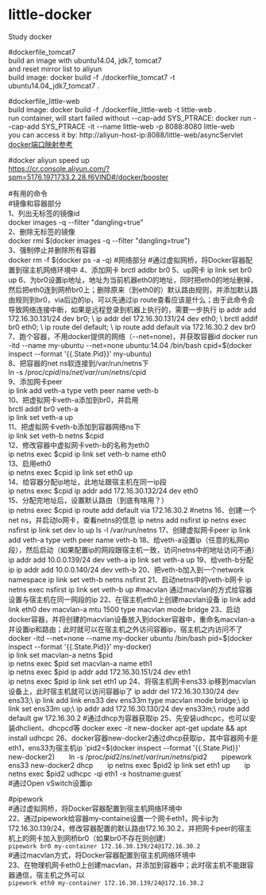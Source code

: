 # little-docker   
Study docker   
   
#dockerfile_tomcat7   
build an image with ubuntu14.04, jdk7, tomcat7     
and reset mirror list to aliyun     
build image:  docker build -f ./dockerfile_tomcat7 -t ubuntu14.04_jdk7_tomcat7 .   
   
#dockerfile_little-web   
build image: docker build -f ./dockerfile_little-web -t little-web .      
run container, will start failed without --cap-add SYS_PTRACE: docker run --cap-add SYS_PTRACE -it --name little-web -p 8088:8080 little-web     
you can access it by: http://aliyun-host-ip:8088/little-web/asyncServlet   
[docker端口映射参考](https://github.com/yueyemaitian/little-docker.git)     
   
#docker aliyun speed up   
https://cr.console.aliyun.com/?spm=5176.1971733.2.28.f6VlND#/docker/booster   
   
#有用的命令   
#镜像和容器部分   
1、列出无标签的镜像id    
docker images -q --filter "dangling=true"    
2、删除无标签的镜像    
docker rmi $(docker images -q --filter "dangling=true")    
3、强制停止并删除所有容器   
docker rm -f $(docker ps -a -q)   
#网络部分   
#通过虚拟网桥，将Docker容器配置到宿主机网络环境中   
4、添加网卡   
brctl addbr br0   
5、up网卡   
ip link set br0 up   
6、为br0设置ip地址，地址为当前机器eth0的地址，同时把eth0的地址删掉，然后把eth0连到网桥br0上；删除原来（到eth0的）默认路由规则，并添加默认路由规则到br0，via后边的ip，可以先通过ip route查看应该是什么；由于此命令会导致网络连接中断，如果是远程登录到机器上执行的，需要一步执行   
ip addr add 172.16.30.131/24 dev br0; \   
ip addr del 172.16.30.131/24 dev eth0; \   
brctl addif br0 eth0; \   
ip route del default; \   
ip route add default via 172.16.30.2 dev br0   
7、跑个容器，不用docker提供的网络（--net=none)，并获取容器id   
docker run -itd --name my-ubuntu --net=none ubuntu:14.04 /bin/bash   
cpid=$(docker inspect --format '{{.State.Pid}}' my-ubuntu)   
8、把容器的net ns软连接到/var/run/netns下   
ln -s /proc/$cpid/ns/net /var/run/netns/$cpid   
9、添加网卡peer   
ip link add veth-a type veth peer name veth-b   
10、把虚拟网卡veth-a添加到br0，并启用   
brctl addif br0 veth-a   
ip link set veth-a up   
11、把虚拟网卡veth-b添加到容器网络ns下   
ip link set veth-b netns $cpid   
12、修改容器中虚拟网卡veth-b的名称为eth0   
ip netns exec $cpid ip link set veth-b name eth0   
13、启用eth0   
ip netns exec $cpid ip link set eth0 up   
14、给容器分配ip地址，此地址跟宿主机在同一ip段   
ip netns exec $cpid ip addr add 172.16.30.132/24 dev eth0   
15、分配完地址后，设置默认路由（到底有啥用？）   
ip netns exec $cpid ip route add default via 172.16.30.2   
#netns   
16、创建一个net ns，并启动lo网卡，查看netns的信息   
ip netns add nsfirst   
ip netns exec nsfirst ip link set dev lo up   
ls -l /var/run/netns   
17、创建虚拟网卡peer   
ip link add veth-a type veth peer name veth-b   
18、给veth-a设置ip（任意的私网ip段），然后启动（如果配置ip的网段跟宿主机一致，访问netns中的地址访问不通）   
ip addr add 10.0.0.139/24 dev veth-a   
ip link set veth-a up   
19、给veth-b分配ip   
ip addr add 10.0.0.140/24 dev veth-b   
20、把veth-b加入到一个network namespace   
ip link set veth-b netns nsfirst   
21、启动netns中的veth-b网卡   
ip netns exec nsfirst ip link set veth-b up   
#macvlan 通过macvlan的方式给容器设置与宿主机在同一网段的ip   
22、在宿主机eth0上创建macvlan设备   
ip link add link eth0 dev macvlan-a mtu 1500 type macvlan mode bridge   
23、启动docker容器，并将创建的macvlan设备放入到docker容器中，重命名macvlan-a并设置ip和路由；此时就可以在宿主机之外访问容器ip，宿主机之内访问不了   
docker -itd --net=none --name my-docker ubuntu /bin/bash   
pid=$(docker inspect --format '{{.State.Pid}}' my-docker)   
ip link set macvlan-a netns $pid   
ip netns exec $pid set macvlan-a name eth1   
ip netns exec $pid ip addr add 172.16.30.151/24 dev eth1   
ip netns exec $pid ip link set eth1 up   
24、将宿主机网卡ens33 ip移到macvlan设备上，此时宿主机就可以访问容器ip了   
ip addr del 172.16.30.130/24 dev ens33;\   
ip link add link ens33 dev ens33m type macvlan mode bridge;\   
ip link set ens33m up;\   
ip addr add 172.16.30.130/24 dev ens33m;\   
route add default gw 172.16.30.2   
#通过dhcp为容器获取ip   
25、先安装udhcpc，也可以安装dhclient、dhcpcd等   
docker exec -it new-docker apt-get update && apt install udhcpc   
26、docker容器new-docker2通过dhcp获取ip，其中容器网卡是eth1，ens33为宿主机ip   
`pid2=$(docker inspect --format '{{.State.Pid}}' new-docker2)`   
`ln -s /proc/$pid2/ns/net /var/run/netns/$pid2`   
`pipework ens33 new-docker2 dhcp`   
`ip netns exec $pid2 ip link set eth1 up`   
`ip netns exec $pid2 udhcpc -qi eth1 -x hostname:guest`   
#通过Open vSwitch设置ip   
   
#pipework   
#通过虚拟网桥，将Docker容器配置到宿主机网络环境中   
22、通过pipework给容器my-containe设置一个网卡eth1，网卡ip为172.16.30.139/24，修改容器配置的默认路由172.16.30.2，并把网卡peer的宿主机上的网卡加入到网桥br0（如果br0不存在则创建）   
`pipework br0 my-container 172.16.30.139/24@172.16.30.2`   
#通过macvlan方式，将Docker容器配置到宿主机网络环境中   
23、在物理机网卡eth0上创建macvlan，并添加到容器中；此时宿主机不能跟容器通信，宿主机之外可以   
`pipework eth0 my-container 172.16.30.139/24@172.16.30.2`   
   
   
   
   
